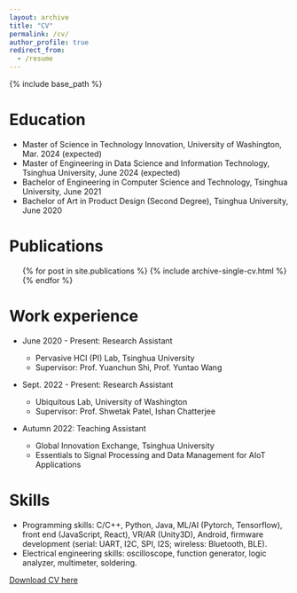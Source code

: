 ```yaml
---
layout: archive
title: "CV"
permalink: /cv/
author_profile: true
redirect_from:
  - /resume
---
```


{% include base_path %}

Education
======
* Master of Science in Technology Innovation, University of Washington, Mar. 2024 (expected)
* Master of Engineering in Data Science and Information Technology, Tsinghua University, June 2024 (expected)
* Bachelor of Engineering in Computer Science and Technology, Tsinghua University, June 2021
* Bachelor of Art in Product Design (Second Degree), Tsinghua University, June 2020

Publications
======
  <ul>{% for post in site.publications %}
    {% include archive-single-cv.html %}
  {% endfor %}</ul>

Work experience
======
* June 2020 - Present: Research Assistant
  * Pervasive HCI (PI) Lab, Tsinghua University
  * Supervisor: Prof. Yuanchun Shi, Prof. Yuntao Wang

* Sept. 2022 - Present: Research Assistant
  * Ubiquitous Lab, University of Washington
  * Supervisor: Prof. Shwetak Patel, Ishan Chatterjee

* Autumn 2022: Teaching Assistant
  * Global Innovation Exchange, Tsinghua University
  * Essentials to Signal Processing and Data Management for AIoT Applications
  
Skills
======
* Programming skills: C/C++, Python, Java, ML/AI (Pytorch, Tensorflow), front end (JavaScript, React), VR/AR (Unity3D), Android, firmware development (serial: UART, I2C, SPI, I2S; wireless: Bluetooth, BLE).
* Electrical engineering skills: oscilloscope, function generator, logic analyzer, multimeter, soldering.

[Download CV here](http://djx06.github.io/files/Jiexin_Ding_CV_phd.pdf)
  
<!-- Talks
======
  <ul>{% for post in site.talks %}
    {% include archive-single-talk-cv.html %}
  {% endfor %}</ul>
  
Teaching
======
  <ul>{% for post in site.teaching %}
    {% include archive-single-cv.html %}
  {% endfor %}</ul>
  
Service and leadership
======
* Currently signed in to 43 different slack teams -->
